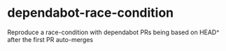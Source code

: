 # dependabot-race-condition
Reproduce a race-condition with dependabot PRs being based on HEAD^ after the first PR auto-merges
